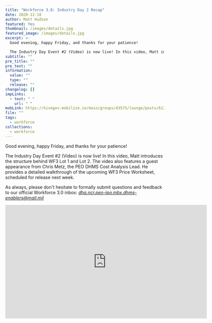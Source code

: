 ```yaml
---
title: "Workforce 3.0: Industry Day 2 Recap"
date: 2020-12-18
author: Matt Hudson
featured: Yes
thumbnail: /images/details.jpg
featured_image: /images/details.jpg
excerpt: >-
  Good evening, happy Friday, and thanks for your patience!

  The Industry Day Event #2 (Video) is now live! In this video, Matt introduces the structure behind WF3 Lot 1 and Lot 2. The video also features a guest appearance from Chris Metz, the PEO DHMS Cost Analysis Lead. He provides a detailed walkthrough of the upcoming WF3 Price Worksheet, scheduled for release next week.
subtitle: ""
pre_title: ""
pre_text: ""
information:
  value: ""
  type: ""
  release: ""
changelog: []
impLinks:
  - text: " "
    url: " "
mobLink: https://hivegov.mobilize.io/main/groups/43575/lounge/posts/612153?tab=comment
file: ""
tags:
  - workforce
collections:
  - workforce
---
```

Good evening, happy Friday, and thanks for your patience!

The Industry Day Event #2 (Video) is now live! In this video, Matt introduces the structure behind WF3 Lot 1 and Lot 2. The video also features a guest appearance from Chris Metz, the PEO DHMS Cost Analysis Lead. He provides a detailed walkthrough of the upcoming WF3 Price Worksheet, scheduled for release next week.

As always, please don't hesitate to formally submit questions and feedback to our official Workforce 3.0 inbox: *[dha.ncr.peo-ipo.mbx.dhms-enablers@mail.mil](mailto:dha.ncr.peo-ipo.mbx.dhms-enablers@mail.mil)*

<iframe src="https://player.vimeo.com/video/492659189" width="640" height="360" frameborder="0" allow="autoplay; fullscreen; picture-in-picture" allowfullscreen></iframe>
